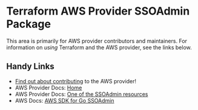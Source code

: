 # Terraform AWS Provider SSOAdmin Package
<!-- markdownlint-disable MD026 -->
This area is primarily for AWS provider contributors and maintainers. For information on _using_ Terraform and the AWS provider, see the links below.


## Handy Links
* [Find out about contributing](../../../docs/contributing) to the AWS provider!
* AWS Provider Docs: [Home](https://registry.terraform.io/providers/hashicorp/aws/latest/docs)
* AWS Provider Docs: [One of the SSOAdmin resources](https://registry.terraform.io/providers/hashicorp/aws/latest/docs/resources/ssoadmin_account_assignment)
* AWS Docs: [AWS SDK for Go SSOAdmin](https://docs.aws.amazon.com/sdk-for-go/api/service/ssoadmin/)
